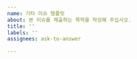 ```yaml
---
name: 기타 이슈 템플릿
about: 본 이슈를 제출하는 목적을 작성해 주십시오.
title: ''
labels: ''
assignees: ask-to-answer

---
```



